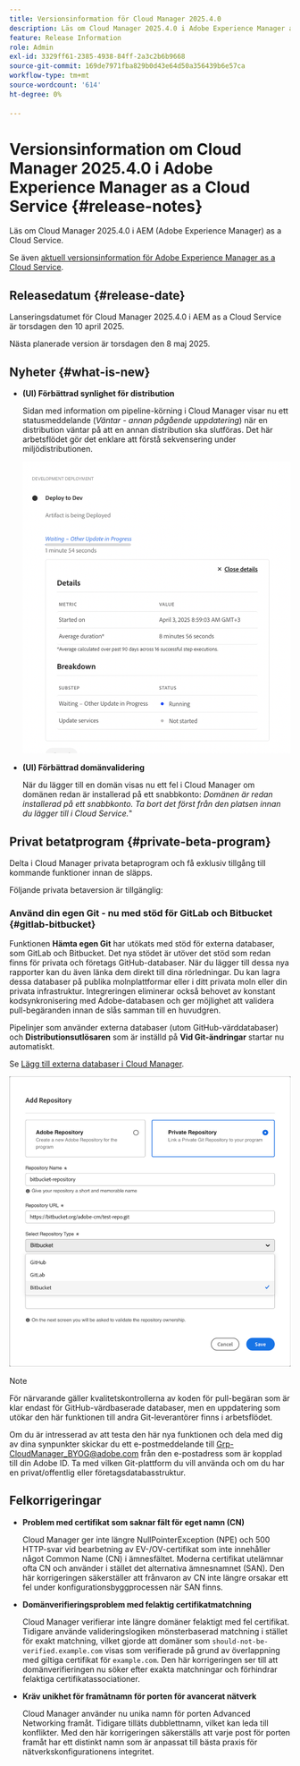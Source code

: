 ```yaml
---
title: Versionsinformation för Cloud Manager 2025.4.0
description: Läs om Cloud Manager 2025.4.0 i Adobe Experience Manager as a Cloud Service.
feature: Release Information
role: Admin
exl-id: 3329ff61-2385-4938-84ff-2a3c2b6b9668
source-git-commit: 169de7971fba829b0d43e64d50a356439b6e57ca
workflow-type: tm+mt
source-wordcount: '614'
ht-degree: 0%

---
```


# Versionsinformation om Cloud Manager 2025.4.0 i Adobe Experience Manager as a Cloud Service {#release-notes}

<!-- https://wiki.corp.adobe.com/display/DMSArchitecture/Cloud+Manager+2025.03.0+Release -->

Läs om Cloud Manager 2025.4.0 i AEM (Adobe Experience Manager) as a Cloud Service.


Se även [aktuell versionsinformation för Adobe Experience Manager as a Cloud Service](/help/release-notes/release-notes-cloud/release-notes-current.md).

## Releasedatum {#release-date}

Lanseringsdatumet för Cloud Manager 2025.4.0 i AEM as a Cloud Service är torsdagen den 10 april 2025.

Nästa planerade version är torsdagen den 8 maj 2025.

## Nyheter {#what-is-new}

* **(UI) Förbättrad synlighet för distribution**

  Sidan med information om pipeline-körning i Cloud Manager visar nu ett statusmeddelande (*Väntar - annan pågående uppdatering*) när en distribution väntar på att en annan distribution ska slutföras. Det här arbetsflödet gör det enklare att förstå sekvensering under miljödistributionen.  <!-- CMGR-66890 -->

  ![Dialogrutan för utvecklingsdistribution med detaljer och uppdelning](/help/implementing/cloud-manager/release-notes/assets/dev-deployment.png)

* **(UI) Förbättrad domänvalidering**

  När du lägger till en domän visas nu ett fel i Cloud Manager om domänen redan är installerad på ett snabbkonto: *Domänen är redan installerad på ett snabbkonto. Ta bort det först från den platsen innan du lägger till i Cloud Service.*&quot;

## Privat betatprogram {#private-beta-program}

Delta i Cloud Manager privata betaprogram och få exklusiv tillgång till kommande funktioner innan de släpps.

Följande privata betaversion är tillgänglig:

### Använd din egen Git - nu med stöd för GitLab och Bitbucket {#gitlab-bitbucket}

<!-- BOTH CS & AMS -->

Funktionen **Hämta egen Git** har utökats med stöd för externa databaser, som GitLab och Bitbucket. Det nya stödet är utöver det stöd som redan finns för privata och företags GitHub-databaser. När du lägger till dessa nya rapporter kan du även länka dem direkt till dina rörledningar. Du kan lagra dessa databaser på publika molnplattformar eller i ditt privata moln eller din privata infrastruktur. Integreringen eliminerar också behovet av konstant kodsynkronisering med Adobe-databasen och ger möjlighet att validera pull-begäranden innan de slås samman till en huvudgren.

Pipelinjer som använder externa databaser (utom GitHub-värddatabaser) och **Distributionsutlösaren** som är inställd på **Vid Git-ändringar** startar nu automatiskt.

Se [Lägg till externa databaser i Cloud Manager](/help/implementing/cloud-manager/managing-code/external-repositories.md).

![Dialogrutan Lägg till databas](/help/implementing/cloud-manager/release-notes/assets/repositories-add-release-notes.png)

>[!NOTE]
>
>För närvarande gäller kvalitetskontrollerna av koden för pull-begäran som är klar endast för GitHub-värdbaserade databaser, men en uppdatering som utökar den här funktionen till andra Git-leverantörer finns i arbetsflödet.

Om du är intresserad av att testa den här nya funktionen och dela med dig av dina synpunkter skickar du ett e-postmeddelande till [Grp-CloudManager_BYOG@adobe.com](mailto:grp-cloudmanager_byog@adobe.com) från den e-postadress som är kopplad till din Adobe ID. Ta med vilken Git-plattform du vill använda och om du har en privat/offentlig eller företagsdatabasstruktur.

<!--
### AEM Home {#aem-home}

AEM Home introduces a centralized starting point for managing content, assets, and sites within Adobe Experience Manager. Designed to deliver a personalized experience, AEM Home lets you navigate the AEM ecosystem seamlessly according to your roles and goals. Acting as a guide, it provides key insights and recommended actions to help you achieve your objectives efficiently. With a clear, persona-driven layout, AEM Home ensures quick access to essential tools, supporting a streamlined and effective experience across all AEM features.

Available to early adopters, AEM Home offers an optimized experience focused on improving workflows, prioritizing goals, and delivering results. Opting in lets you influence AEM Home's development by providing feedback that helps shape its future and enhances its value for the entire AEM community.

If you are interested in testing this new capability and sharing your feedback, send an email to [Grp-AemHome@adobe.com](mailto:Grp-AemHome@adobe.com) from your email address associated with your Adobe ID. Be sure to include the following information:

* The role that best fits your profile: Content author, Developer, Business owner, Admin, or Other (provide a description).
* Your primary AEM access surface: AEM Sites, AEM Assets, AEM Forms, Cloud Manager, or Other (provide a description). -->

## Felkorrigeringar

* **Problem med certifikat som saknar fält för eget namn (CN)**

  Cloud Manager ger inte längre NullPointerException (NPE) och 500 HTTP-svar vid bearbetning av EV-/OV-certifikat som inte innehåller något Common Name (CN) i ämnesfältet. Moderna certifikat utelämnar ofta CN och använder i stället det alternativa ämnesnamnet (SAN). Den här korrigeringen säkerställer att frånvaron av CN inte längre orsakar ett fel under konfigurationsbyggprocessen när SAN finns. <!-- CMGR-67548 -->

* **Domänverifieringsproblem med felaktig certifikatmatchning**

  Cloud Manager verifierar inte längre domäner felaktigt med fel certifikat. Tidigare använde valideringslogiken mönsterbaserad matchning i stället för exakt matchning, vilket gjorde att domäner som `should-not-be-verified.example.com` visas som verifierade på grund av överlappning med giltiga certifikat för `example.com`. Den här korrigeringen ser till att domänverifieringen nu söker efter exakta matchningar och förhindrar felaktiga certifikatassociationer. <!-- CMGR-67225 -->

* **Kräv unikhet för framåtnamn för porten för avancerat nätverk**

  Cloud Manager använder nu unika namn för porten Advanced Networking framåt. Tidigare tilläts dubblettnamn, vilket kan leda till konflikter. Med den här korrigeringen säkerställs att varje post för porten framåt har ett distinkt namn som är anpassat till bästa praxis för nätverkskonfigurationens integritet. <!-- CMGR-67082 -->


<!-- ## Known issues {#known-issues} -->

